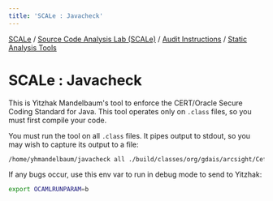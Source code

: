 ```yaml
---
title: 'SCALe : Javacheck'
---
```

[SCALe](index.md) / [Source Code Analysis Lab (SCALe)](Welcome.md) / [Audit Instructions](Audit-Instructions.md) / [Static Analysis Tools](Static-Analysis-Tools.md)
<!-- <legal> -->
<!-- SCALe version r.6.5.5.1.A -->
<!--  -->
<!-- Copyright 2021 Carnegie Mellon University. -->
<!--  -->
<!-- NO WARRANTY. THIS CARNEGIE MELLON UNIVERSITY AND SOFTWARE ENGINEERING -->
<!-- INSTITUTE MATERIAL IS FURNISHED ON AN "AS-IS" BASIS. CARNEGIE MELLON -->
<!-- UNIVERSITY MAKES NO WARRANTIES OF ANY KIND, EITHER EXPRESSED OR -->
<!-- IMPLIED, AS TO ANY MATTER INCLUDING, BUT NOT LIMITED TO, WARRANTY OF -->
<!-- FITNESS FOR PURPOSE OR MERCHANTABILITY, EXCLUSIVITY, OR RESULTS -->
<!-- OBTAINED FROM USE OF THE MATERIAL. CARNEGIE MELLON UNIVERSITY DOES NOT -->
<!-- MAKE ANY WARRANTY OF ANY KIND WITH RESPECT TO FREEDOM FROM PATENT, -->
<!-- TRADEMARK, OR COPYRIGHT INFRINGEMENT. -->
<!--  -->
<!-- Released under a MIT (SEI)-style license, please see COPYRIGHT file or -->
<!-- contact permission@sei.cmu.edu for full terms. -->
<!--  -->
<!-- [DISTRIBUTION STATEMENT A] This material has been approved for public -->
<!-- release and unlimited distribution.  Please see Copyright notice for -->
<!-- non-US Government use and distribution. -->
<!--  -->
<!-- DM19-1274 -->
<!-- </legal> -->

SCALe : Javacheck
==================

This is Yitzhak Mandelbaum's tool to enforce the CERT/Oracle Secure
Coding Standard for Java. This tool operates only on `.class` files, so
you must first compile your code.

You must run the tool on all `.class` files. It pipes output to stdout,
so you may wish to capture its output to a file:

```sh
/home/yhmandelbaum/javacheck all ./build/classes/org/gdais/arcsight/CefAndTaggingTool/*.class > javacheck.txt
```

If any bugs occur, use this env var to run in debug mode to send to
Yitzhak:

```sh
export OCAMLRUNPARAM=b
```
